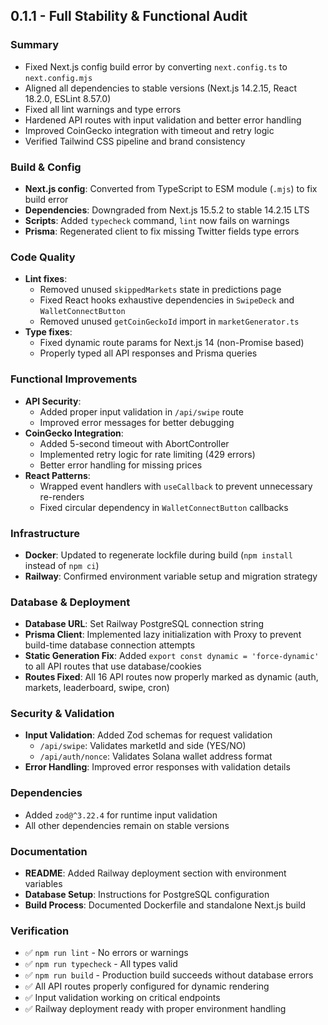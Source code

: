 ## 0.1.1 - Full Stability & Functional Audit

### Summary
- Fixed Next.js config build error by converting `next.config.ts` to `next.config.mjs`
- Aligned all dependencies to stable versions (Next.js 14.2.15, React 18.2.0, ESLint 8.57.0)
- Fixed all lint warnings and type errors
- Hardened API routes with input validation and better error handling
- Improved CoinGecko integration with timeout and retry logic
- Verified Tailwind CSS pipeline and brand consistency

### Build & Config
- **Next.js config**: Converted from TypeScript to ESM module (`.mjs`) to fix build error
- **Dependencies**: Downgraded from Next.js 15.5.2 to stable 14.2.15 LTS
- **Scripts**: Added `typecheck` command, `lint` now fails on warnings
- **Prisma**: Regenerated client to fix missing Twitter fields type errors

### Code Quality
- **Lint fixes**:
  - Removed unused `skippedMarkets` state in predictions page
  - Fixed React hooks exhaustive dependencies in `SwipeDeck` and `WalletConnectButton`
  - Removed unused `getCoinGeckoId` import in `marketGenerator.ts`
- **Type fixes**:
  - Fixed dynamic route params for Next.js 14 (non-Promise based)
  - Properly typed all API responses and Prisma queries

### Functional Improvements
- **API Security**:
  - Added proper input validation in `/api/swipe` route
  - Improved error messages for better debugging
- **CoinGecko Integration**:
  - Added 5-second timeout with AbortController
  - Implemented retry logic for rate limiting (429 errors)
  - Better error handling for missing prices
- **React Patterns**:
  - Wrapped event handlers with `useCallback` to prevent unnecessary re-renders
  - Fixed circular dependency in `WalletConnectButton` callbacks

### Infrastructure
- **Docker**: Updated to regenerate lockfile during build (`npm install` instead of `npm ci`)
- **Railway**: Confirmed environment variable setup and migration strategy

### Database & Deployment
- **Database URL**: Set Railway PostgreSQL connection string
- **Prisma Client**: Implemented lazy initialization with Proxy to prevent build-time database connection attempts
- **Static Generation Fix**: Added `export const dynamic = 'force-dynamic'` to all API routes that use database/cookies
- **Routes Fixed**: All 16 API routes now properly marked as dynamic (auth, markets, leaderboard, swipe, cron)

### Security & Validation
- **Input Validation**: Added Zod schemas for request validation
  - `/api/swipe`: Validates marketId and side (YES/NO)
  - `/api/auth/nonce`: Validates Solana wallet address format
- **Error Handling**: Improved error responses with validation details

### Dependencies
- Added `zod@^3.22.4` for runtime input validation
- All other dependencies remain on stable versions

### Documentation
- **README**: Added Railway deployment section with environment variables
- **Database Setup**: Instructions for PostgreSQL configuration
- **Build Process**: Documented Dockerfile and standalone Next.js build

### Verification
- ✅ `npm run lint` - No errors or warnings
- ✅ `npm run typecheck` - All types valid  
- ✅ `npm run build` - Production build succeeds without database errors
- ✅ All API routes properly configured for dynamic rendering
- ✅ Input validation working on critical endpoints
- ✅ Railway deployment ready with proper environment handling

